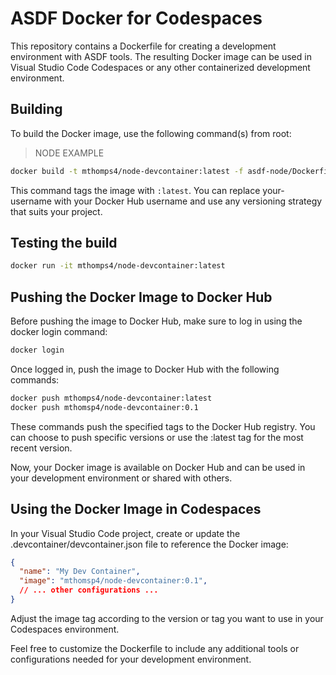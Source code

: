 # ASDF Docker for Codespaces

This repository contains a Dockerfile for creating a development environment with ASDF tools. The resulting Docker image can be used in Visual Studio Code Codespaces or any other containerized development environment.

## Building

To build the Docker image, use the following command(s) from root:

> NODE EXAMPLE

```bash
docker build -t mthomps4/node-devcontainer:latest -f asdf-node/Dockerfile .
```

This command tags the image with `:latest`. You can replace your-username with your Docker Hub username and use any versioning strategy that suits your project.

## Testing the build

```bash
docker run -it mthomps4/node-devcontainer:latest
```

## Pushing the Docker Image to Docker Hub

Before pushing the image to Docker Hub, make sure to log in using the docker login command:

```bash
docker login
```

Once logged in, push the image to Docker Hub with the following commands:

```bash
docker push mthomps4/node-devcontainer:latest
docker push mthomsp4/node-devcontainer:0.1
```

These commands push the specified tags to the Docker Hub registry. You can choose to push specific versions or use the :latest tag for the most recent version.

Now, your Docker image is available on Docker Hub and can be used in your development environment or shared with others.

## Using the Docker Image in Codespaces

In your Visual Studio Code project, create or update the .devcontainer/devcontainer.json file to reference the Docker image:

```json
{
  "name": "My Dev Container",
  "image": "mthomsp4/node-devcontainer:0.1",
  // ... other configurations ...
}
```

Adjust the image tag according to the version or tag you want to use in your Codespaces environment.

Feel free to customize the Dockerfile to include any additional tools or configurations needed for your development environment.
